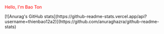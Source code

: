<body>
  <p style="color:red";>Hello, I'm Bao Ton</p>
</body>
[![Anurag's GitHub stats](https://github-readme-stats.vercel.app/api?username=thienbao12a2)](https://github.com/anuraghazra/github-readme-stats)


